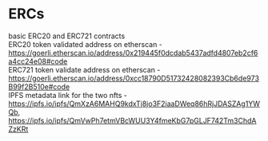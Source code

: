 # ERCs
basic ERC20 and ERC721 contracts <br>
ERC20 token validated address on etherscan - https://goerli.etherscan.io/address/0x219445f0dcdab5437adfd4807eb2cf6a4cc24e08#code <br>
ERC721 token validate address on etherscan - https://goerli.etherscan.io/address/0xcc18790D51732428082393Cb6de973B99f2B510e#code <br>
IPFS metadata link for the two nfts - https://ipfs.io/ipfs/QmXzA6MAHQ9kdxTj8jo3F2iaaDWeq86hRjJDASZAg1YWQb, https://ipfs.io/ipfs/QmVwPh7etmVBcWUU3Y4fmeKbG7pGLJF742Tm3ChdAZzKRt
